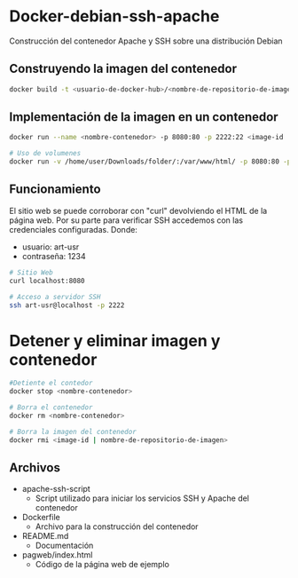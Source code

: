 # Docker-debian-ssh-apache
Construcción del contenedor Apache y SSH sobre una distribución Debian

## Construyendo la imagen del contenedor

```bash
docker build -t <usuario-de-docker-hub>/<nombre-de-repositorio-de-imagen>:<etiqueta> .
```

## Implementación de la imagen en un contenedor
~~~bash
docker run --name <nombre-contenedor> -p 8080:80 -p 2222:22 <image-id | nombre-de-repositorio-de-imagen>

# Uso de volumenes
docker run -v /home/user/Downloads/folder/:/var/www/html/ -p 8080:80 -p 2222:22 <imagen>
~~~

## Funcionamiento
El sitio web se puede corroborar con "curl" devolviendo el HTML de la página web.
Por su parte para verificar SSH accedemos con las credenciales configuradas.
Donde: 
+ usuario: art-usr
+ contraseña: 1234

~~~bash
# Sitio Web
curl localhost:8080

# Acceso a servidor SSH
ssh art-usr@localhost -p 2222
~~~

# Detener y eliminar imagen y contenedor
~~~bash
#Detiente el contedor
docker stop <nombre-contenedor>

# Borra el contenedor
docker rm <nombre-contenedor>

# Borra la imagen del contenedor
docker rmi <image-id | nombre-de-repositorio-de-imagen>
~~~
## Archivos
+ apache-ssh-script
    + Script utilizado para iniciar los servicios SSH y Apache del contenedor
+ Dockerfile
    + Archivo para la construcción del contenedor
+ README.md 
    + Documentación 
+ pagweb/index.html
    + Código de la página web de ejemplo

